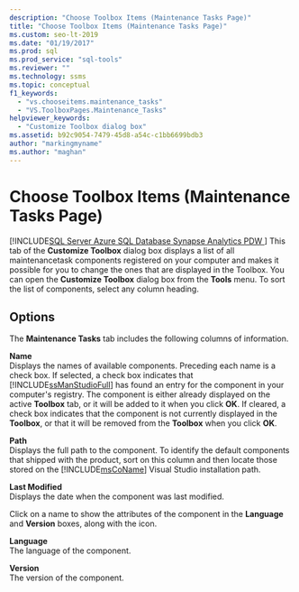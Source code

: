 ```yaml
---
description: "Choose Toolbox Items (Maintenance Tasks Page)"
title: "Choose Toolbox Items (Maintenance Tasks Page)"
ms.custom: seo-lt-2019
ms.date: "01/19/2017"
ms.prod: sql
ms.prod_service: "sql-tools"
ms.reviewer: ""
ms.technology: ssms
ms.topic: conceptual
f1_keywords: 
  - "vs.chooseitems.maintenance_tasks"
  - "VS.ToolboxPages.Maintenance_Tasks"
helpviewer_keywords: 
  - "Customize Toolbox dialog box"
ms.assetid: b92c9054-7479-45d8-a54c-c1bb6699bdb3
author: "markingmyname"
ms.author: "maghan"
---
```

# Choose Toolbox Items (Maintenance Tasks Page)
[!INCLUDE[SQL Server Azure SQL Database Synapse Analytics PDW ](../../includes/applies-to-version/sql-asdb-asdbmi-asa-pdw.md)]
This tab of the **Customize Toolbox** dialog box displays a list of all maintenancetask components registered on your computer and makes it possible for you to change the ones that are displayed in the Toolbox. You can open the **Customize Toolbox** dialog box from the **Tools** menu. To sort the list of components, select any column heading.  
  
## Options  
The **Maintenance Tasks** tab includes the following columns of information.  
  
**Name**  
Displays the names of available components. Preceding each name is a check box. If selected, a check box indicates that [!INCLUDE[ssManStudioFull](../../includes/ssmanstudiofull-md.md)] has found an entry for the component in your computer's registry. The component is either already displayed on the active **Toolbox** tab, or it will be added to it when you click **OK**. If cleared, a check box indicates that the component is not currently displayed in the **Toolbox**, or that it will be removed from the **Toolbox** when you click **OK**.  
  
**Path**  
Displays the full path to the component. To identify the default components that shipped with the product, sort on this column and then locate those stored on the [!INCLUDE[msCoName](../../includes/msconame_md.md)] Visual Studio installation path.  
  
**Last Modified**  
Displays the date when the component was last modified.  
  
Click on a name to show the attributes of the component in the **Language** and **Version** boxes, along with the icon.  
  
**Language**  
The language of the component.  
  
**Version**  
The version of the component.  
  
